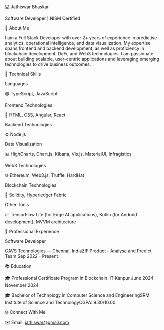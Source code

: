 

💻 Jathiswar Bhaskar

Software Developer | NISM Certified

📝 About Me

I am a Full Stack Developer with over 2+ years of experience in predictive analytics, operational intelligence, and data visualization. My expertise spans frontend and backend development, as well as proficiency in blockchain development, DeFi, and Web3 technologies. I am passionate about building scalable, user-centric applications and leveraging emerging technologies to drive business outcomes.

🔧 Technical Skills

Languages

🟢 TypeScript, JavaScript

Frontend Technologies

🎨 HTML, CSS, Angular, React

Backend Technologies

⚙️ Node.js

Data Visualization

📊 HighCharts, Chart.js, Kibana, Vis.js, MaterialUI, Infragistics

Web3 Technologies

🌐 Ethereum, Web3.js, Truffle, HardHat

Blockchain Technologies

🔗 Solidity, Hyperledger Fabric

Other Tools

📈 TensorFlow Lite (for Edge AI applications), Kotlin (for Android development), MVVM architecture

🏢 Professional Experience

Software Developer

GAVS Technologies — Chennai, IndiaZIF Product - Analyse and Predict Team Sep 2022 - Present


📚 Education

🎓 Professional Certificate Program in Blockchain IIT Kanpur June 2024 - November 2024

🎓 Bachelor of Technology in Computer Science and EngineeringSRM Institute of Science and TechnologyCGPA: 9.30/10.00


🌐 Connect With Me

✉️ Email: jathiswar@gmail.com
